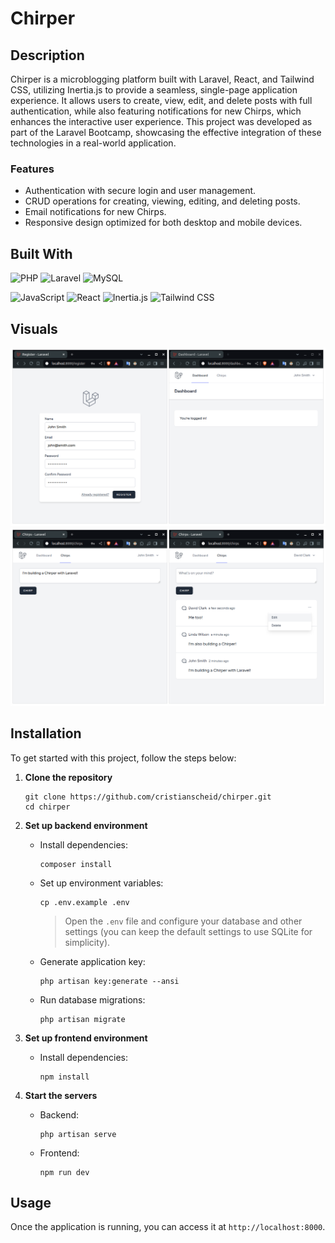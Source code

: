 # Chirper

## Description

Chirper is a microblogging platform built with Laravel, React, and Tailwind CSS, utilizing Inertia.js to provide a seamless, single-page application experience. It allows users to create, view, edit, and delete posts with full authentication, while also featuring notifications for new Chirps, which enhances the interactive user experience. This project was developed as part of the Laravel Bootcamp, showcasing the effective integration of these technologies in a real-world application.

### Features

-   Authentication with secure login and user management.
-   CRUD operations for creating, viewing, editing, and deleting posts.
-   Email notifications for new Chirps.
-   Responsive design optimized for both desktop and mobile devices.

## Built With

![PHP](https://img.shields.io/badge/PHP-8.3-gray?logo=php&style=for-the-badge)
![Laravel](https://img.shields.io/badge/Laravel-11.18-gray?logo=laravel&style=for-the-badge)
![MySQL](https://img.shields.io/badge/MySQL-8.0-gray?logo=mysql&style=for-the-badge)

![JavaScript](https://img.shields.io/badge/JavaScript-ES6-gray?logo=javascript&style=for-the-badge)
![React](https://img.shields.io/badge/React-18.2-gray?logo=react&style=for-the-badge)
![Inertia.js](https://img.shields.io/badge/Inertia.js-1.0-gray?logo=inertia&style=for-the-badge)
![Tailwind CSS](https://img.shields.io/badge/TailwindCSS-3.2-gray?logo=tailwindcss&style=for-the-badge)

## Visuals

![desktop 1](.github/desktop_1.png)
![desktop 2](.github/desktop_2.png)

## Installation

To get started with this project, follow the steps below:

1.  **Clone the repository**

    ```
    git clone https://github.com/cristianscheid/chirper.git
    cd chirper
    ```

2.  **Set up backend environment**

    -   Install dependencies:

        ```
        composer install
        ```

    -   Set up environment variables:

        ```
        cp .env.example .env
        ```

        > Open the `.env` file and configure your database and other settings (you can keep the default settings to use SQLite for simplicity).

    -   Generate application key:

        ```
        php artisan key:generate --ansi
        ```

    -   Run database migrations:

        ```
        php artisan migrate
        ```

3.  **Set up frontend environment**

    -   Install dependencies:

        ```
        npm install
        ```

4.  **Start the servers**

    -   Backend:

        ```
        php artisan serve
        ```

    -   Frontend:
        ```
        npm run dev
        ```

## Usage

Once the application is running, you can access it at `http://localhost:8000`.
